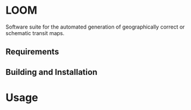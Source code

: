 LOOM
====

Software suite for the automated generation of geographically correct or schematic transit maps.

Requirements
------------


Building and Installation
-------------------------


Usage
=====
